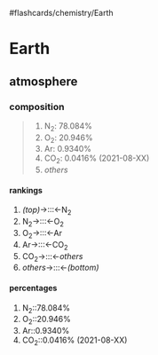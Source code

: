 #flashcards/chemistry/Earth

# Earth

## atmosphere
### composition
> 1. N<sub>2</sub>: 78.084%
> 2. O<sub>2</sub>: 20.946%
> 3. Ar: 0.9340%
> 4. CO<sub>2</sub>: 0.0416% (2021-08-XX)
> 5. _others_

#### rankings
1. _(top)_&RightArrow;:::&LeftArrow;N<sub>2</sub> <!--SR:!2022-01-09,3,250!2022-01-09,3,267-->
2. N<sub>2</sub>&RightArrow;:::&LeftArrow;O<sub>2</sub> <!--SR:!2022-01-09,3,250!2022-01-08,2,247-->
3. O<sub>2</sub>&RightArrow;:::&LeftArrow;Ar <!--SR:!2022-01-09,3,250!2022-01-08,2,247-->
4. Ar&RightArrow;:::&LeftArrow;CO<sub>2</sub> <!--SR:!2022-01-09,3,250!2022-01-09,3,250-->
5. CO<sub>2</sub>&RightArrow;:::&LeftArrow;_others_ <!--SR:!2022-01-09,3,250!2022-01-08,2,247-->
6. _others_&RightArrow;:::&LeftArrow;_(bottom)_ <!--SR:!2022-01-09,3,265!2022-01-09,3,266-->
#### percentages
1. N<sub>2</sub>::78.084% <!--SR:!2022-01-07,1,230-->
2. O<sub>2</sub>::20.946% <!--SR:!2022-01-07,1,227-->
3. Ar::0.9340% <!--SR:!2022-01-07,1,230-->
4. CO<sub>2</sub>::0.0416% (2021-08-XX) <!--SR:!2022-01-07,1,227-->
